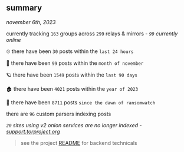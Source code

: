 
## summary
_november 6th, 2023_

currently tracking `163` groups across `299` relays & mirrors - _`99` currently online_

⏲ there have been `30` posts within the `last 24 hours`

🦈 there have been `99` posts within the `month of november`

🪐 there have been `1549` posts within the `last 90 days`

🏚 there have been `4021` posts within the `year of 2023`

🦕 there have been `8711` posts `since the dawn of ransomwatch`

there are `96` custom parsers indexing posts

_`20` sites using v2 onion services are no longer indexed - [support.torproject.org](https://support.torproject.org/onionservices/v2-deprecation/)_

> see the project [README](https://github.com/joshhighet/ransomwatch#ransomwatch--) for backend technicals
